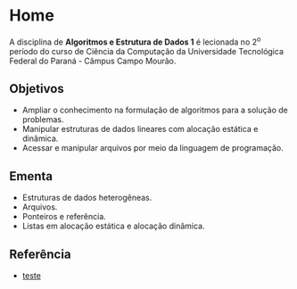 # Home

A disciplina de **Algoritmos e Estrutura de Dados 1** é lecionada no 2<sup>o</sup> período do curso de Ciência da Computação da Universidade Tecnológica Federal do Paraná - Câmpus Campo Mourão. 

## Objetivos
- Ampliar o conhecimento na formulação de algoritmos para a solução de problemas. 
- Manipular estruturas de dados lineares com alocação estática e dinâmica. 
- Acessar e manipular arquivos por meio da linguagem de programação.

## Ementa
- Estruturas de dados heterogêneas.
- Arquivos. 
- Ponteiros e referência. 
- Listas em alocação estática e alocação dinâmica.

## Referência
- [teste](https://repl.it/@liberato/TADData)

<!-- - <a href="https://repl.it/@liberato/TADData" target="_blank">Código</a> -->


<!-- <img src = "assets/images/ponteiros/memoria.png" width="50%" height="50%"/> -->

